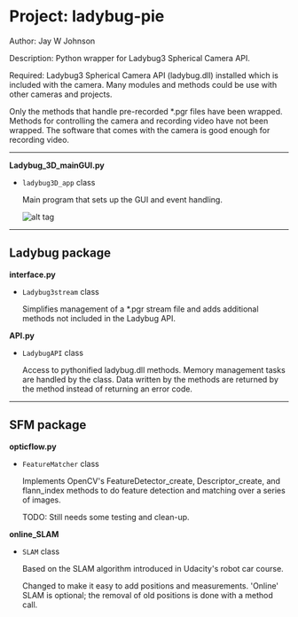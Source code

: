 Project: ladybug-pie
====================
Author: Jay W Johnson

Description:
Python wrapper for Ladybug3 Spherical Camera API.

Required:
Ladybug3 Spherical Camera API (ladybug.dll) installed which is included with the camera. Many modules and methods could be use with other cameras and projects.

Only the methods that handle pre-recorded *.pgr files have been wrapped. Methods for controlling the camera and recording video have not been wrapped. The software that comes with the camera is good enough for recording video.


***
**Ladybug_3D_mainGUI.py**
* `ladybug3D_app` class

    Main program that sets up the GUI and event handling.
    
    ![alt tag](https://dl.dropboxusercontent.com/u/49722688/images/optic_flow.png)

***
Ladybug package
---------------
**interface.py**
* `Ladybug3stream` class

    Simplifies management of a *.pgr stream file and adds additional methods not included in the Ladybug API.

**API.py**
* `LadybugAPI` class

    Access to pythonified ladybug.dll methods.
    Memory management tasks are handled by the class.
    Data written by the methods are returned by the method instead of returning an error code.

***
SFM package
-----------
**opticflow.py**
* `FeatureMatcher` class

    Implements OpenCV's FeatureDetector_create, Descriptor_create, and flann_index methods to do feature detection and matching over a series of images.
    
    TODO: Still needs some testing and clean-up.

**online_SLAM**
* `SLAM` class

    Based on the SLAM algorithm introduced in Udacity's robot car course.
    
    Changed to make it easy to add positions and measurements. 'Online' SLAM is optional; the removal of old positions is done with a method call.


